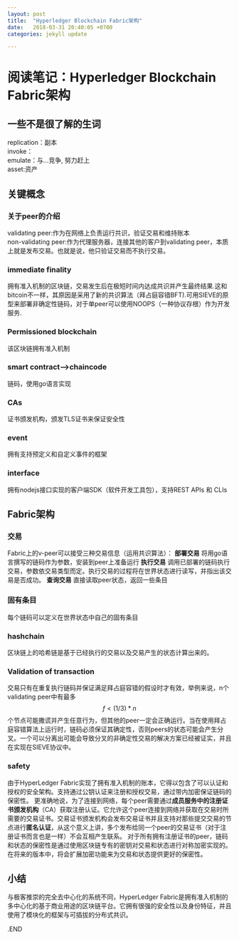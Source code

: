 ```yaml
---
layout: post
title:  "Hyperledger Blockchain Fabric架构"
date:   2018-03-31 20:40:05 +0700
categories: jekyll update

---
```


# 阅读笔记：Hyperledger Blockchain Fabric架构

## 一些不是很了解的生词
replication：副本<br/>
invoke：<br/>
emulate：与…竞争, 努力赶上<br/>
asset:资产

## 关键概念

### 关于peer的介绍
validating peer:作为在网络上负责运行共识，验证交易和维持账本<br/>
non-validating peer:作为代理服务器，连接其他的客户到validating peer，本质上就是发布交易。也就是说，他只验证交易而不执行交易。

### immediate finality
拥有准入机制的区块链，交易发生后在极短时间内达成共识并产生最终结果.这和bitcoin不一样，其原因是采用了新的共识算法（拜占庭容错BFT).可用SIEVE的原型来部署非确定性链码，对于单peer可以使用NOOPS（一种协议存根）作为开发服务.

### Permissioned blockchain
该区块链拥有准入机制<br/>

### smart contract-->chaincode
链码，使用go语言实现<br/>

### CAs
证书颁发机构，颁发TLS证书来保证安全性

### event
拥有支持预定义和自定义事件的框架

### interface
拥有nodejs接口实现的客户端SDK（软件开发工具包），支持REST APIs 和 CLIs



## Fabric架构

### 交易
Fabric上的v-peer可以接受三种交易信息（运用共识算法）：
**部署交易**
将用go语言撰写的链码作为参数，安装到peer上准备运行
**执行交易**
调用已部署的链码执行交易，参数依交易类型而定。执行交易的过程将在世界状态进行读写，并指出该交易是否成功。
**查询交易**
直接读取peer状态，返回一些条目

### 固有条目
每个链码可以定义在世界状态中自己的固有条目

### hashchain
区块链上的哈希链是基于已经执行的交易以及交易产生的状态计算出来的。 

### Validation of transaction
交易只有在重复执行链码并保证满足拜占庭容错的假设时才有效，举例来说，n个validating peer中有最多$$ f<(1/3)*n $$个节点可能撒谎并产生任意行为，但其他的peer一定会正确运行。当在使用拜占庭容错算法上运行时，链码必须保证其确定性，否则peers的状态可能会产生分叉。一个可以分离出可能会导致分叉的非确定性交易的解决方案已经被证实，并且在实现在SIEVE协议中。

### safety
由于HyperLedger Fabric实现了拥有准入机制的账本，它得以包含了可以认证和授权的安全架构。支持通过公钥认证来注册和授权交易，通过带内加密保证链码的保密性。
更准确地说，为了连接到网络，每个peer需要通过**成员服务中的注册证书颁发机构**（CA）获取注册认证。它允许这个peer连接到网络并获取在交易时所需要的交易证书。交易证书颁发机构会发布交易证书并且支持对那些提交交易的节点进行**匿名认证**，从这个意义上讲，多个发布给同一个peer的交易证书（对于注册证书而言也是一样）不会互相产生联系。 
对于所有拥有注册证书的peer，链码和状态的保密性是通过使用区块链专有的密钥对交易和状态进行对称加密实现的。在将来的版本中，将会扩展加密功能来为交易和状态提供更好的保密性。 


## 小结
与极客推崇的完全去中心化的系统不同，HyperLedger Fabric是拥有准入机制的多中心化的基于商业用途的区块链平台。它拥有很强的安全性以及身份特征，并且使用了模块化的框架与可插拔的分布式共识。


.END
